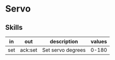 # Servo

## Skills

| in  | out     | description       | values |
|-----|---------|-------------------|--------|
| set | ack:set | Set servo degrees | 0-180  |
